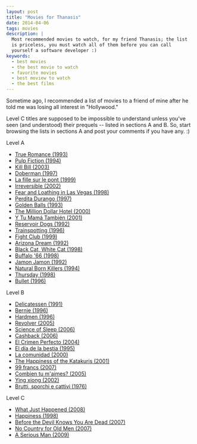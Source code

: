 ```yaml
---
layout: post
title: "Movies for Thanasis"
date: 2014-04-06
tags: movies
description: |
  Most recommended movies to watch, for my friend Thanasis; the list
  is priceless, you must watch all of them before you can call
  yourself a software developer :)
keywords:
  - best movies
  - the best movie to watch
  - favorite movies
  - best moview to watch
  - the best films
---
```


Sometime ago, I recommended a list of movies to a friend of mine after he told me was losing all interest in  "Hollywood."

Level C titles are supposed to be impossible to understand unless you've seen
(and understood) their prequels -- listed in sections A and B. So, start browsing the lists in sections A and post your comments if you have any. :)

Level A

 * [True Romance (1993)](http://www.imdb.com/title/tt0108399/)
 * [Pulp Fiction (1994)](http://www.imdb.com/title/tt0110912/)
 * [Kill Bill (2003)](http://www.imdb.com/title/tt0266697/)
 * [Doberman (1997)](http://www.imdb.com/title/tt0118996/)
 * [La fille sur le pont (1999)](http://www.imdb.com/title/tt0144201/)
 * [Irreversible (2002)](http://www.imdb.com/title/tt0290673/)
 * [Fear and Loathing in Las Vegas (1998)](http://www.imdb.com/title/tt0120669/)
 * [Perdita Durango (1997)](http://www.imdb.com/title/tt0119879/)
 * [Golden Balls (1993)](http://www.imdb.com/title/tt0107165/)
 * [The Million Dollar Hotel (2000)](http://www.imdb.com/title/tt0120753/)
 * [Y Tu Mamá También (2001)](http://www.imdb.com/title/tt0245574/)
 * [Reservoir Dogs (1992)](http://www.imdb.com/title/tt0105236/)
 * [Trainspotting (1996)](http://www.imdb.com/title/tt0117951/)
 * [Fight Club (1999)](http://www.imdb.com/title/tt0137523/)
 * [Arizona Dream (1992)](http://www.imdb.com/title/tt0106307/)
 * [Black Cat, White Cat (1998)](http://www.imdb.com/title/tt0118843/)
 * [Buffalo '66 (1998)](http://www.imdb.com/title/tt0118789/)
 * [Jamon Jamon (1992)](http://www.imdb.com/title/tt0104545/)
 * [Natural Born Killers (1994)](http://www.imdb.com/title/tt0110632/)
 * [Thursday (1998)](http://www.imdb.com/title/tt0124901/)
 * [Bullet (1996)](http://www.imdb.com/title/tt0115781/)

<!--more-->

Level B

 * [Delicatessen (1991)](http://www.imdb.com/title/tt0101700/)
 * [Bernie (1996)](http://www.imdb.com/title/tt0115658/)
 * [Hardmen (1996)](http://www.imdb.com/title/tt0119257/)
 * [Revolver (2005)](http://www.imdb.com/title/tt0365686/)
 * [Science of Sleep (2006)](http://www.imdb.com/title/tt0354899/)
 * [Cashback (2006)](http://www.imdb.com/title/tt0460740/)
 * [El Crimen Perfecto (2004)](http://www.imdb.com/title/tt0395125/)
 * [El día de la bestia (1995)](http://www.imdb.com/title/tt0112922/)
 * [La comunidad (2000)](http://www.imdb.com/title/tt0255067/)
 * [The Happiness of the Katakuris (2001)](http://www.imdb.com/title/tt0304262/)
 * [99 francs (2007)](http://www.imdb.com/title/tt0875113/)
 * [Combien tu m'aimes? (2005)](http://www.imdb.com/title/tt0420555/)
 * [Ying xiong (2002)](http://www.imdb.com/title/tt0299977/)
 * [Brutti, sporchi e cattivi (1976)](http://www.imdb.com/title/tt0074252/)

Level C

 * [What Just Happened (2008)](http://www.imdb.com/title/tt0486674/)
 * [Happiness (1998)](http://www.imdb.com/title/tt0147612/)
 * [Before the Devil Knows You Are Dead (2007)](http://www.imdb.com/title/tt0292963/)
 * [No Country for Old Men (2007)](http://www.imdb.com/title/tt0477348/)
 * [A Serious Man (2009)](http://www.imdb.com/title/tt1019452/)
